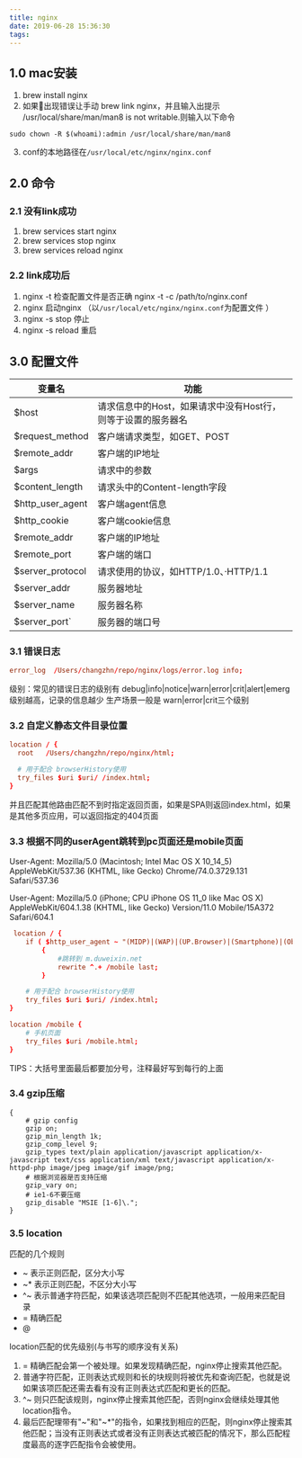 ```yaml
---
title: nginx
date: 2019-06-28 15:36:30
tags:
---
```



## 1.0 mac安装
1. brew install nginx
2. 如果出现错误让手动 brew link nginx，并且输入出提示 /usr/local/share/man/man8 is not writable.则输入以下命令
```
sudo chown -R $(whoami):admin /usr/local/share/man/man8
```
3. conf的本地路径在`/usr/local/etc/nginx/nginx.conf`

## 2.0 命令

### 2.1 没有link成功
1. brew services start nginx
2. brew services stop nginx
3. brew services reload nginx

### 2.2 link成功后
1. nginx -t 检查配置文件是否正确
   nginx -t -c /path/to/nginx.conf
2. nginx 启动nginx （以`/usr/local/etc/nginx/nginx.conf`为配置文件 ）
3. nginx -s stop 停止
4. nginx -s reload 重启

## 3.0 配置文件 

| 变量名 | 功能 | 
| ------ | ------ | 
| $host| 请求信息中的Host，如果请求中没有Host行，则等于设置的服务器名 | 
| $request_method | 客户端请求类型，如GET、POST |
| $remote_addr | 客户端的IP地址 | 
|$args | 请求中的参数 | 
|$content_length| 请求头中的Content-length字段 | 
|$http_user_agent | 客户端agent信息 | 
|$http_cookie | 客户端cookie信息 | 
|$remote_addr | 客户端的IP地址 | 
|$remote_port | 客户端的端口 | 
|$server_protocol | 请求使用的协议，如HTTP/1.0、·HTTP/1.1| 
|$server_addr| 服务器地址 | 
|$server_name| 服务器名称| 
|$server_port`|服务器的端口号|

### 3.1 错误日志
```conf
error_log  /Users/changzhn/repo/nginx/logs/error.log info;
```

级别：常见的错误日志的级别有 debug|info|notice|warn|error|crit|alert|emerg 级别越高，记录的信息越少
生产场景一般是 warn|error|crit三个级别

### 3.2 自定义静态文件目录位置
```conf
location / {
  root   /Users/changzhn/repo/nginx/html;

  # 用于配合 browserHistory使用
  try_files $uri $uri/ /index.html;
}
```
并且匹配其他路由匹配不到时指定返回页面，如果是SPA则返回index.html，如果是其他多页应用，可以返回指定的404页面

### 3.3 根据不同的userAgent跳转到pc页面还是mobile页面
User-Agent: Mozilla/5.0 (Macintosh; Intel Mac OS X 10_14_5) AppleWebKit/537.36 (KHTML, like Gecko) Chrome/74.0.3729.131 Safari/537.36

User-Agent: Mozilla/5.0 (iPhone; CPU iPhone OS 11_0 like Mac OS X) AppleWebKit/604.1.38 (KHTML, like Gecko) Version/11.0 Mobile/15A372 Safari/604.1

```conf
 location / {
    if ( $http_user_agent ~ "(MIDP)|(WAP)|(UP.Browser)|(Smartphone)|(Obigo)|(Mobile)|(AU.Browser)|(wxd.Mms)|(WxdB.Browser)|(CLDC)|(UP.Link)|(KM.Browser)|(UCWEB)|(SEMC-Browser)|(Mini)|(Symbian)|(Palm)|(Nokia)|(Panasonic)|(MOT-)|(SonyEricsson)|(NEC-)|(Alcatel)|(Ericsson)|(BENQ)|(BenQ)|(Amoisonic)|(Amoi-)|(Capitel)|(PHILIPS)|(SAMSUNG)|(Lenovo)|(Mitsu)|(Motorola)|(SHARP)|(WAPPER)|(LG-)|(LG/)|(EG900)|(CECT)|(Compal)|(kejian)|(Bird)|(BIRD)|(G900/V1.0)|(Arima)|(CTL)|(TDG)|(Daxian)|(DAXIAN)|(DBTEL)|(Eastcom)|(EASTCOM)|(PANTECH)|(Dopod)|(Haier)|(HAIER)|(KONKA)|(KEJIAN)|(LENOVO)|(Soutec)|(SOUTEC)|(SAGEM)|(SEC-)|(SED-)|(EMOL-)|(INNO55)|(ZTE)|(iPhone)|(Android)|(Windows CE)|(Wget)|(Java)|(curl)|(Opera)" )
        {
            #跳转到 m.duweixin.net
            rewrite ^.+ /mobile last; 
        }

    # 用于配合 browserHistory使用
    try_files $uri $uri/ /index.html;
}

location /mobile {
    # 手机页面
    try_files $uri /mobile.html;
}
```

TIPS：大括号里面最后都要加分号，注释最好写到每行的上面

### 3.4 gzip压缩

```
{
    # gzip config
    gzip on;
    gzip_min_length 1k;
    gzip_comp_level 9;
    gzip_types text/plain application/javascript application/x-javascript text/css application/xml text/javascript application/x-httpd-php image/jpeg image/gif image/png;
    # 根据浏览器是否支持压缩
    gzip_vary on;
    # ie1-6不要压缩
    gzip_disable "MSIE [1-6]\.";
}
```

### 3.5 location
匹配的几个规则
- ~ 表示正则匹配，区分大小写
- ~* 表示正则匹配，不区分大小写
- ^~ 表示普通字符匹配，如果该选项匹配则不匹配其他选项，一般用来匹配目录
- = 精确匹配
- @ 

location匹配的优先级别(与书写的顺序没有关系)
1. = 精确匹配会第一个被处理。如果发现精确匹配，nginx停止搜索其他匹配。
2. 普通字符匹配，正则表达式规则和长的块规则将被优先和查询匹配，也就是说如果该项匹配还需去看有没有正则表达式匹配和更长的匹配。
3. ^~ 则只匹配该规则，nginx停止搜索其他匹配，否则nginx会继续处理其他location指令。
4. 最后匹配理带有"~"和"~*"的指令，如果找到相应的匹配，则nginx停止搜索其他匹配；当没有正则表达式或者没有正则表达式被匹配的情况下，那么匹配程度最高的逐字匹配指令会被使用。